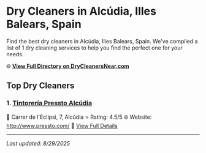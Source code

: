 # Dry Cleaners in Alcúdia, Illes Balears, Spain

Find the best dry cleaners in Alcúdia, Illes Balears, Spain. We've compiled a list of 1 dry cleaning services to help you find the perfect one for your needs.

🌐 **[View Full Directory on DryCleanersNear.com](https://drycleanersnear.com/city/Spain/Illes%20Balears/Alc%C3%BAdia)**

## Top Dry Cleaners

### 1. [Tintorería Pressto Alcúdia](https://drycleanersnear.com/dryCleaner/68b0e104033494bdc84ab088/tintorer-a-pressto-alc-dia)
📍 Carrer de l'Eclipsi, 7, Alcúdia
⭐ Rating: 4.5/5
🌐 Website: http://www.pressto.com/
🔗 [View Full Details](https://drycleanersnear.com/dryCleaner/68b0e104033494bdc84ab088/tintorer-a-pressto-alc-dia)


---

*Last updated: 8/29/2025*
